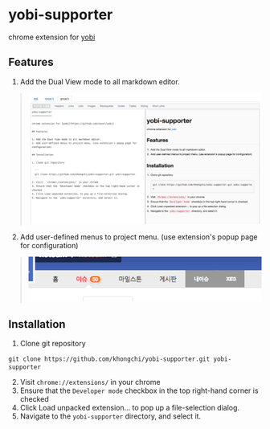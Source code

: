 yobi-supporter
==============

chrome extension for [yobi](https://github.com/naver/yobi)

## Features

1. Add the Dual View mode to all markdown editor.
> ![screenshot_daulview.png](https://raw.githubusercontent.com/khongchi/yobi-supporter/master/screenshot_dualview.png)
2. Add user-defined menus to project menu. (use extension's popup page for configuration)
> ![screenshot_menu.png](https://raw.githubusercontent.com/khongchi/yobi-supporter/master/screenshot_menu.png)


## Installation

1. Clone git repository

  ```
  git clone https://github.com/khongchi/yobi-supporter.git yobi-supporter
  ```
2. Visit  `chrome://extensions/` in your chrome
3. Ensure that the `Developer mode` checkbox in the top right-hand corner is checked
4. Click Load unpacked extension… to pop up a file-selection dialog.
5. Navigate to the `yobi-supporter` directory, and select it.

